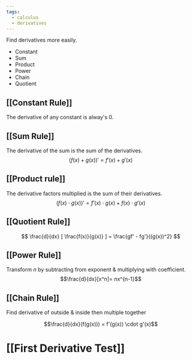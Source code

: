 ```yaml
---
tags:
  - calculus
  - derivatives
---
```

Find derivatives more easily.
- Constant
- Sum 
- Product 
- Power
- Chain
- Quotient

## [[Constant Rule]]
The derivative of any constant is alway's $0$.
## [[Sum Rule]]
The derivative of the sum is the sum of the derivatives.
$$(f(x) + g(x))' = f'(x) + g'(x)$$
## [[Product rule]]
The derivative factors multiplied is the sum of their derivatives.
$$
(f(x) \cdot g(x))' = f'(x) \cdot g(x) + f(x) \cdot g'(x)
$$
## [[Quotient Rule]]
$$
\frac{d}{dx} [ \frac{f(x)}{g(x)} ] = \frac{gf' - fg'}{(g(x))^2}
$$
## [[Power Rule]]
Transform $n$ by subtracting from exponent & multiplying with coefficient.
$$\frac{d}{dx}[x^n]= nx^{n-1}$$
## [[Chain Rule]]
Find derivative of outside & inside then multiple together

$$\frac{d}{dx}(f(g(x))) = f'(g(x)) \cdot g'(x)$$
# [[First Derivative Test]]